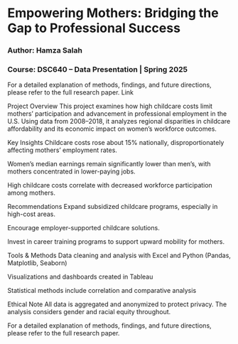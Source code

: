 # Empowering Mothers: Bridging the Gap to Professional Success
### Author: Hamza Salah
### Course: DSC640 – Data Presentation | Spring 2025

For a detailed explanation of methods, findings, and future directions, please refer to the full research paper. Link

Project Overview
This project examines how high childcare costs limit mothers’ participation and advancement in professional employment in the U.S. Using data from 2008–2018, it analyzes regional disparities in childcare affordability and its economic impact on women’s workforce outcomes.

Key Insights
Childcare costs rose about 15% nationally, disproportionately affecting mothers’ employment rates.

Women’s median earnings remain significantly lower than men’s, with mothers concentrated in lower-paying jobs.

High childcare costs correlate with decreased workforce participation among mothers.

Recommendations
Expand subsidized childcare programs, especially in high-cost areas.

Encourage employer-supported childcare solutions.

Invest in career training programs to support upward mobility for mothers.

Tools & Methods
Data cleaning and analysis with Excel and Python (Pandas, Matplotlib, Seaborn)

Visualizations and dashboards created in Tableau

Statistical methods include correlation and comparative analysis

Ethical Note
All data is aggregated and anonymized to protect privacy. The analysis considers gender and racial equity throughout.

For a detailed explanation of methods, findings, and future directions, please refer to the full research paper.

